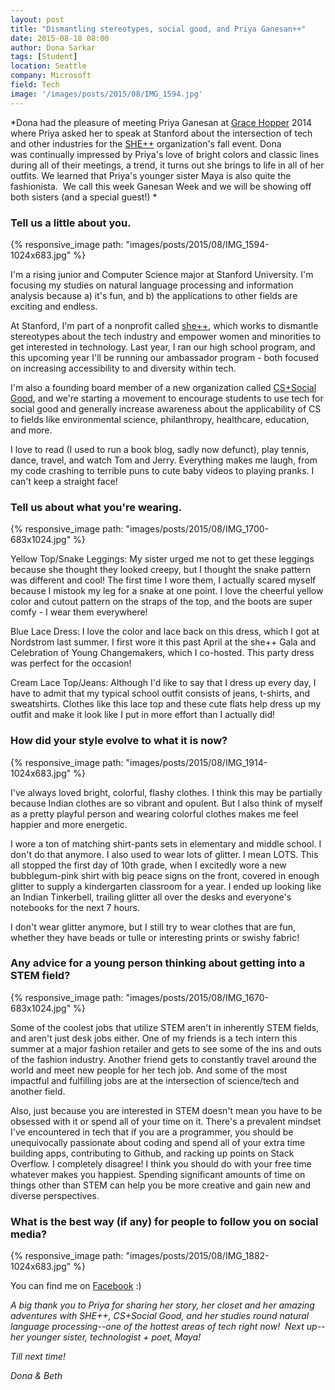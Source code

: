 ```yaml
---
layout: post
title: "Dismantling stereotypes, social good, and Priya Ganesan++"
date: 2015-08-18 08:00
author: Dona Sarkar
tags: [Student]
location: Seattle
company: Microsoft
field: Tech
image: '/images/posts/2015/08/IMG_1594.jpg'
---
```


*Dona had the pleasure of meeting Priya Ganesan at [Grace Hopper](http://gracehopper.org/) 2014 where Priya asked her to speak at Stanford about the intersection of tech and other industries for the [SHE++](http://www.sheplusplus.org/) organization's fall event. Dona was continually impressed by Priya's love of bright colors and classic lines during all of their meetings, a trend, it turns out she brings to life in all of her outfits. We learned that Priya's younger sister Maya is also quite the fashionista.  We call this week Ganesan Week and we will be showing off both sisters (and a special guest!) *

### Tell us a little about you.

{% responsive_image path: "images/posts/2015/08/IMG_1594-1024x683.jpg" %}

I'm a rising junior and Computer Science major at Stanford University. I'm focusing my studies on natural language processing and information analysis because a) it's fun, and b) the applications to other fields are exciting and endless.

At Stanford, I'm part of a nonprofit called [she++](http://www.sheplusplus.org/), which works to dismantle stereotypes about the tech industry and empower women and minorities to get interested in technology. Last year, I ran our high school program, and this upcoming year I'll be running our ambassador program - both focused on increasing accessibility to and diversity within tech.

I'm also a founding board member of a new organization called [CS+Social Good](http://www.cs4good.org/), and we're starting a movement to encourage students to use tech for social good and generally increase awareness about the applicability of CS to fields like environmental science, philanthropy, healthcare, education, and more.

I love to read (I used to run a book blog, sadly now defunct), play tennis, dance, travel, and watch Tom and Jerry. Everything makes me laugh, from my code crashing to terrible puns to cute baby videos to playing pranks. I can't keep a straight face!

### Tell us about what you're wearing.

{% responsive_image path: "images/posts/2015/08/IMG_1700-683x1024.jpg" %}

Yellow Top/Snake Leggings: My sister urged me not to get these leggings because she thought they looked creepy, but I thought the snake pattern was different and cool! The first time I wore them, I actually scared myself because I mistook my leg for a snake at one point. I love the cheerful yellow color and cutout pattern on the straps of the top, and the boots are super comfy - I wear them everywhere!

Blue Lace Dress: I love the color and lace back on this dress, which I got at Nordstrom last summer. I first wore it this past April at the she++ Gala and Celebration of Young Changemakers, which I co-hosted. This party dress was perfect for the occasion!

Cream Lace Top/Jeans: Although I'd like to say that I dress up every day, I have to admit that my typical school outfit consists of jeans, t-shirts, and sweatshirts. Clothes like this lace top and these cute flats help dress up my outfit and make it look like I put in more effort than I actually did!

### How did your style evolve to what it is now?

{% responsive_image path: "images/posts/2015/08/IMG_1914-1024x683.jpg" %}

I've always loved bright, colorful, flashy clothes. I think this may be partially because Indian clothes are so vibrant and opulent. But I also think of myself as a pretty playful person and wearing colorful clothes makes me feel happier and more energetic.

I wore a ton of matching shirt-pants sets in elementary and middle school. I don't do that anymore. I also used to wear lots of glitter. I mean LOTS. This all stopped the first day of 10th grade, when I excitedly wore a new bubblegum-pink shirt with big peace signs on the front, covered in enough glitter to supply a kindergarten classroom for a year. I ended up looking like an Indian Tinkerbell, trailing glitter all over the desks and everyone's notebooks for the next 7 hours.

I don't wear glitter anymore, but I still try to wear clothes that are fun, whether they have beads or tulle or interesting prints or swishy fabric!

### Any advice for a young person thinking about getting into a STEM field?

{% responsive_image path: "images/posts/2015/08/IMG_1670-683x1024.jpg" %}

Some of the coolest jobs that utilize STEM aren't in inherently STEM fields, and aren't just desk jobs either. One of my friends is a tech intern this summer at a major fashion retailer and gets to see some of the ins and outs of the fashion industry. Another friend gets to constantly travel around the world and meet new people for her tech job. And some of the most impactful and fulfilling jobs are at the intersection of science/tech and another field.

Also, just because you are interested in STEM doesn't mean you have to be obsessed with it or spend all of your time on it. There's a prevalent mindset I've encountered in tech that if you are a programmer, you should be unequivocally passionate about coding and spend all of your extra time building apps, contributing to Github, and racking up points on Stack Overflow. I completely disagree! I think you should do with your free time whatever makes you happiest. Spending significant amounts of time on things other than STEM can help you be more creative and gain new and diverse perspectives.

### What is the best way (if any) for people to follow you on social media?

{% responsive_image path: "images/posts/2015/08/IMG_1882-1024x683.jpg" %}

You can find me on [Facebook](http://facebook.com/priyagan) :)

*A big thank you to Priya for sharing her story, her closet and her amazing adventures with SHE++, CS+Social Good, and her studies round natural language processing--one of the hottest areas of tech right now!  Next up--her younger sister, technologist + poet, Maya!*

*Till next time!*

*Dona & Beth*
